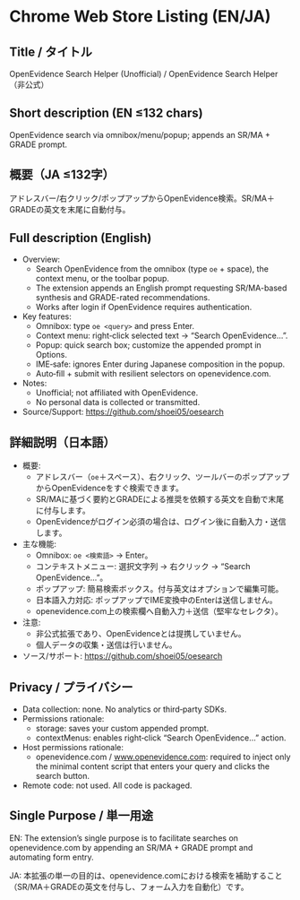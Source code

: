 # Chrome Web Store Listing (EN/JA)

## Title / タイトル
OpenEvidence Search Helper (Unofficial) / OpenEvidence Search Helper（非公式）

## Short description (EN ≤132 chars)
OpenEvidence search via omnibox/menu/popup; appends an SR/MA + GRADE prompt.

## 概要（JA ≤132字）
アドレスバー/右クリック/ポップアップからOpenEvidence検索。SR/MA＋GRADEの英文を末尾に自動付与。

## Full description (English)
- Overview:
  - Search OpenEvidence from the omnibox (type `oe` + space), the context menu, or the toolbar popup.
  - The extension appends an English prompt requesting SR/MA-based synthesis and GRADE-rated recommendations.
  - Works after login if OpenEvidence requires authentication.
- Key features:
  - Omnibox: type `oe <query>` and press Enter.
  - Context menu: right‑click selected text → “Search OpenEvidence…”.
  - Popup: quick search box; customize the appended prompt in Options.
  - IME‑safe: ignores Enter during Japanese composition in the popup.
  - Auto‑fill + submit with resilient selectors on openevidence.com.
- Notes:
  - Unofficial; not affiliated with OpenEvidence.
  - No personal data is collected or transmitted.
- Source/Support: https://github.com/shoei05/oesearch

## 詳細説明（日本語）
- 概要:
  - アドレスバー（`oe`＋スペース）、右クリック、ツールバーのポップアップからOpenEvidenceをすぐ検索できます。
  - SR/MAに基づく要約とGRADEによる推奨を依頼する英文を自動で末尾に付与します。
  - OpenEvidenceがログイン必須の場合は、ログイン後に自動入力・送信します。
- 主な機能:
  - Omnibox: `oe <検索語>` → Enter。
  - コンテキストメニュー: 選択文字列 → 右クリック → “Search OpenEvidence…”。
  - ポップアップ: 簡易検索ボックス。付与英文はオプションで編集可能。
  - 日本語入力対応: ポップアップでIME変換中のEnterは送信しません。
  - openevidence.com上の検索欄へ自動入力＋送信（堅牢なセレクタ）。
- 注意:
  - 非公式拡張であり、OpenEvidenceとは提携していません。
  - 個人データの収集・送信は行いません。
- ソース/サポート: https://github.com/shoei05/oesearch

## Privacy / プライバシー
- Data collection: none. No analytics or third‑party SDKs.
- Permissions rationale:
  - storage: saves your custom appended prompt.
  - contextMenus: enables right‑click “Search OpenEvidence…” action.
- Host permissions rationale:
  - openevidence.com / www.openevidence.com: required to inject only the minimal content script that enters your query and clicks the search button.
- Remote code: not used. All code is packaged.

## Single Purpose / 単一用途
EN: The extension’s single purpose is to facilitate searches on openevidence.com by appending an SR/MA + GRADE prompt and automating form entry.

JA: 本拡張の単一の目的は、openevidence.comにおける検索を補助すること（SR/MA＋GRADEの英文を付与し、フォーム入力を自動化）です。
